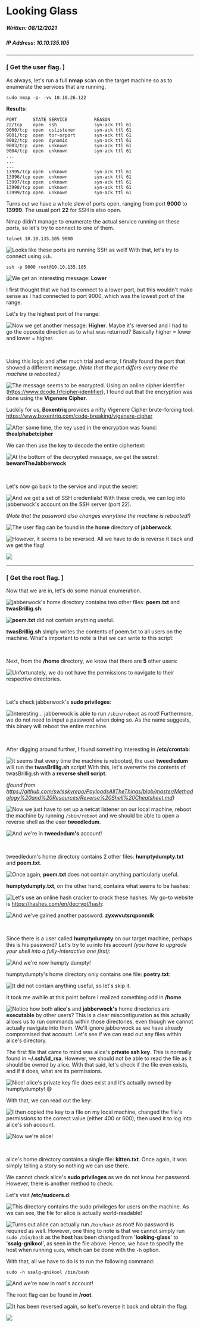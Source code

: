 # Looking Glass

##### Written: 08/12/2021

##### IP Address: 10.10.135.105

---

### [ Get the user flag. ]

As always, let's run a full **nmap** scan on the target machine so as to enumerate the services that are running.

```
sudo nmap -p- -vv 10.10.26.122
```

 **Results:**

```
PORT      STATE SERVICE          REASON
22/tcp    open  ssh              syn-ack ttl 61
9000/tcp  open  cslistener       syn-ack ttl 61
9001/tcp  open  tor-orport       syn-ack ttl 61
9002/tcp  open  dynamid          syn-ack ttl 61
9003/tcp  open  unknown          syn-ack ttl 61
9004/tcp  open  unknown          syn-ack ttl 61
...
...
...
13995/tcp open  unknown          syn-ack ttl 61
13996/tcp open  unknown          syn-ack ttl 61
13997/tcp open  unknown          syn-ack ttl 61
13998/tcp open  unknown          syn-ack ttl 61
13999/tcp open  unknown          syn-ack ttl 61
```

Turns out we have a whole slew of ports open, ranging from port **9000** to **13999**. The usual port **22** for SSH is also open.

Nmap didn't manage to enumerate the actual service running on these ports, so let's try to connect to one of them.

```
telnet 10.10.135.105 9000
```

<img style="float: left;" src="screenshots/screenshot1.png">

Looks like these ports are running SSH as well! With that, let's try to connect using `ssh`. 

```
ssh -p 9000 root@10.10.135.105
```

<img style="float: left;" src="screenshots/screenshot2.png">

We get an interesting message: **Lower**

I first thought that we had to connect to a lower port, but this wouldn't make sense as I had connected to port 9000, which was the lowest port of the range. 

Let's try the highest port of the range:

<img style="float: left;" src="screenshots/screenshot31.png">

Now we get another message: **Higher**. Maybe it's reversed and I had to go the opposite direction as to what was returned? Basically higher = lower and lower = higher.

<br>

Using this logic and after much trial and error, I finally found the port that showed a different message. *(Note that the port differs every time the machine is rebooted.)*

<img style="float: left;" src="screenshots/screenshot3.png">

The message seems to be encrypted. Using an online cipher identifier (https://www.dcode.fr/cipher-identifier), I found out that the encryption was done using the **Vigenere Cipher**.

Luckily for us, **Boxentriq** provides a nifty Vigenere Cipher brute-forcing tool: https://www.boxentriq.com/code-breaking/vigenere-cipher

<img style="float: left;" src="screenshots/screenshot4.png">

After some time, the key used in the encryption was found: **thealphabetcipher**

We can then use the key to decode the entire ciphertext:

<img style="float: left;" src="screenshots/screenshot5.png">

At the bottom of the decrypted message, we get the secret: **bewareTheJabberwock**

<br>

Let's now go back to the service and input the secret:

<img style="float: left;" src="screenshots/screenshot6.png">

And we get a set of SSH credentials! With these creds, we can log into jabberwock's account on the SSH server (port 22). 

*(Note that the password also changes everytime the machine is rebooted!)*

<img style="float: left;" src="screenshots/screenshot7.png">

The user flag can be found in the **home** directory of **jabberwock**.

<img style="float: left;" src="screenshots/screenshot8.png">

However, it seems to be reversed. All we have to do is reverse it back and we get the flag!

<img style="float: left;" src="screenshots/screenshot9.png">

<br>

---

### [ Get the root flag. ]

 Now that we are in, let's do some manual enumeration.

<img style="float: left;" src="screenshots/screenshot10.png">

jabberwock's home directory contains two other files: **poem.txt** and **twasBrillig.sh**:

<img style="float: left;" src="screenshots/screenshot15.png">

**poem.txt** did not contain anything useful.

**twasBrillig.sh** simply writes the contents of poem.txt to all users on the machine. What's important to note is that we can write to this script:

<br>

Next, from the **/home** directory, we know that there are **5** other users:

<img style="float: left;" src="screenshots/screenshot11.png">

Unfortunately, we do not have the permissions to navigate to their respective directories.

<br>

Let's check jabberwock's **sudo privileges**:

<img style="float: left;" src="screenshots/screenshot12.png">

Interesting... jabberwock is able to run `/sbin/reboot` as root! Furthermore, we do not need to input a password when doing so. As the name suggests, this binary will reboot the entire machine.

<br>

After digging around further, I found something interesting in **/etc/crontab**:

<img style="float: left;" src="screenshots/screenshot13.png">

it seems that every time the machine is rebooted, the user **tweedledum** will run the **twasBrillig.sh** script! With this, let's overwrite the contents of twasBrillig.sh with a **reverse shell script**.

*(found from https://github.com/swisskyrepo/PayloadsAllTheThings/blob/master/Methodology%20and%20Resources/Reverse%20Shell%20Cheatsheet.md)*

<img style="float: left;" src="screenshots/screenshot14.png">

Now we just have to set up a netcat listener on our local machine, reboot the machine by running `/sbin/reboot` and we should be able to open a reverse shell as the user **tweedledum**.

<img style="float: left;" src="screenshots/screenshot16.png">

And we're in **tweededum's** account!

<br>

tweedledum's home directory contains 2 other files: **humptydumpty.txt** and **poem.txt**.

<img style="float: left;" src="screenshots/screenshot17.png">

Once again, **poem.txt** does not contain anything particularly useful.

**humptydumpty.txt**, on the other hand, contains what seems to be hashes:

<img style="float: left;" src="screenshots/screenshot18.png">

Let's use an online hash cracker to crack these hashes. My go-to website is https://hashes.com/en/decrypt/hash:

<img style="float: left;" src="screenshots/screenshot19.png">

And we've gained another password: **zyxwvutsrqponmlk**

<br>

Since there is a user called **humptydumpty** on our target machine, perhaps this is his password? Let's try to `su` into his account *(you have to upgrade your shell into a fully-interactive one first)*:

<img style="float: left;" src="screenshots/screenshot20.png">

And we're now humpty dumpty!

humptydumpty's home directory only contains one file: **poetry.txt**:

<img style="float: left;" src="screenshots/screenshot21.png">

It did not contain anything useful, so let's skip it.

It took me awhile at this point before I realized something odd in **/home**.

<img style="float: left;" src="screenshots/screenshot22.png">

Notice how both **alice's** and **jabberwock's** home directories are **executable** by other users? This is a clear misconfiguration as this actually allows us to run commands within those directories, even though we cannot actually navigate into them. We'll ignore jabberwock as we have already compromised that account. Let's see if we can read out any files within alice's directory.

The first file that came to mind was alice's **private ssh key**. This is normally found in **~/.ssh/id_rsa**. However, we should not be able to read the file as it should be owned by alice. With that said, let's check if the file even exists, and if it does, what are its permissions.

<img style="float: left;" src="screenshots/screenshot23.png">

Nice! alice's private key file does exist and it's actually owned by humptydumpty! :smile:

With that, we can read out the key:

<img style="float: left;" src="screenshots/screenshot24.png">

I then copied the key to a file on my local machine, changed the file's permissions to the correct value (either 400 or 600), then used it to log into alice's ssh account.

<img style="float: left;" src="screenshots/screenshot25.png">

Now we're alice!

<br>

alice's home directory contains a single file: **kitten.txt**. Once again, it was simply telling a story so nothing we can use there.

We cannot check alice's **sudo privileges** as we do not know her password. However, there is another method to check.

Let's visit **/etc/sudoers.d**:

<img style="float: left;" src="screenshots/screenshot26.png">

This directory contains the sudo privileges for users on the machine. As we can see, the file for alice is actually world-readable!

<img style="float: left;" src="screenshots/screenshot27.png">

Turns out alice can actually run `/bin/bash` as root! No password is required as well. However, one thing to note is that we cannot simply run `sudo /bin/bash` as the **host** has been changed from '**looking-glass**' to '**ssalg-gnikool**', as seen in the file above. Hence, we have to specify the host when running `sudo`, which can be done with the `-h` option.

With that, all we have to do is to run the following command:

```
sudo -h ssalg-gnikool /bin/bash
```

<img style="float: left;" src="screenshots/screenshot28.png">

And we're now in root's account! 

The root flag can be found in **/root**.

<img style="float: left;" src="screenshots/screenshot29.png">

It has been reversed again, so lset's reverse it back and obtain the flag:

<img style="float: left;" src="screenshots/screenshot30.png">
